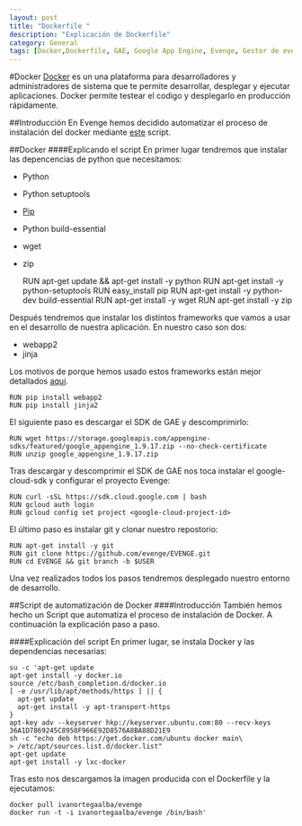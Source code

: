 ```yaml
---
layout: post
title: "Dockerfile "
description: "Explicación de Dockerfile"
category: General
tags: [Docker,Dockerfile, GAE, Google App Engine, Evenge, Gestor de eventos, Python]
---
```


#Docker
[Docker](https://www.docker.com/) es un una plataforma para desarrolladores y administradores de sistema que te permite desarrollar, desplegar y ejecutar aplicaciones. Docker permite testear el codigo y desplegarlo en producción rápidamente.  

##Introducción
En Evenge hemos decidido automatizar el proceso de instalación del docker mediante [este](https://github.com/evenge/EVENGE/blob/master/despliegue/Dockerfile) script.

##Docker
####Explicando el script
En primer lugar tendremos que instalar las depencencias de python que necesitamos:

* Python
* Python setuptools
* [Pip](https://pypi.python.org/pypi/pip/)
* Python build-essential
* wget
* zip


    RUN apt-get update && apt-get install -y python
    RUN apt-get install -y python-setuptools
    RUN easy_install pip
    RUN apt-get install -y python-dev build-essential
    RUN apt-get install -y wget
    RUN apt-get install -y zip


Después tendremos que instalar los distintos frameworks que vamos a usar en el desarrollo de nuestra aplicación. En nuestro caso son dos:

* webapp2
* jinja

Los motivos de porque hemos usado estos frameworks están mejor detallados [aqui](http://evenge.github.io/general/2014/12/16/uso-de-webapp2-y-jinja2/).


    RUN pip install webapp2
    RUN pip install jinja2


El siguiente paso es descargar el SDK de GAE y descomprimirlo:


    RUN wget https://storage.googleapis.com/appengine-sdks/featured/google_appengine_1.9.17.zip --no-check-certificate
    RUN unzip google_appengine_1.9.17.zip


Tras descargar y descomprimir el SDK de GAE nos toca instalar el google-cloud-sdk y configurar el proyecto Evenge:


    RUN curl -sSL https://sdk.cloud.google.com | bash
    RUN gcloud auth login
    RUN gcloud config set project <google-cloud-project-id>


El último paso es instalar git y clonar nuestro repostorio:


    RUN apt-get install -y git
    RUN git clone https://github.com/evenge/EVENGE.git
    RUN cd EVENGE && git branch -b $USER


Una vez realizados todos los pasos tendremos desplegado nuestro entorno de desarrollo.


##Script de automatización de Docker
####Introducción
También hemos hecho un Script que automatiza el proceso de instalación de Docker. A continuación la explicación paso a paso.

####Explicación del script
En primer lugar, se instala Docker y las dependencias necesarias:


    su -c 'apt-get update
    apt-get install -y docker.io
    source /etc/bash_completion.d/docker.io
    [ -e /usr/lib/apt/methods/https ] || {
      apt-get update
      apt-get install -y apt-transport-https
    }
    apt-key adv --keyserver hkp://keyserver.ubuntu.com:80 --recv-keys 36A1D7869245C8950F966E92D8576A8BA88D21E9
    sh -c "echo deb https://get.docker.com/ubuntu docker main\
    > /etc/apt/sources.list.d/docker.list"
    apt-get update
    apt-get install -y lxc-docker


Tras esto nos descargamos la imagen producida con el Dockerfile y la ejecutamos:


    docker pull ivanortegaalba/evenge
    docker run -t -i ivanortegaalba/evenge /bin/bash'
